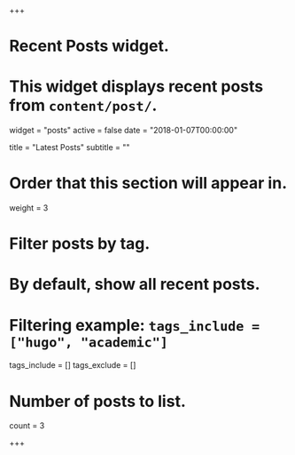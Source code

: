 +++
# Recent Posts widget.
# This widget displays recent posts from `content/post/`.
widget = "posts"
active = false
date = "2018-01-07T00:00:00"

title = "Latest Posts"
subtitle = ""

# Order that this section will appear in.
weight = 3

# Filter posts by tag.
#  By default, show all recent posts.
#  Filtering example: `tags_include = ["hugo", "academic"]`
tags_include = []
tags_exclude = []

# Number of posts to list.
count = 3

+++
